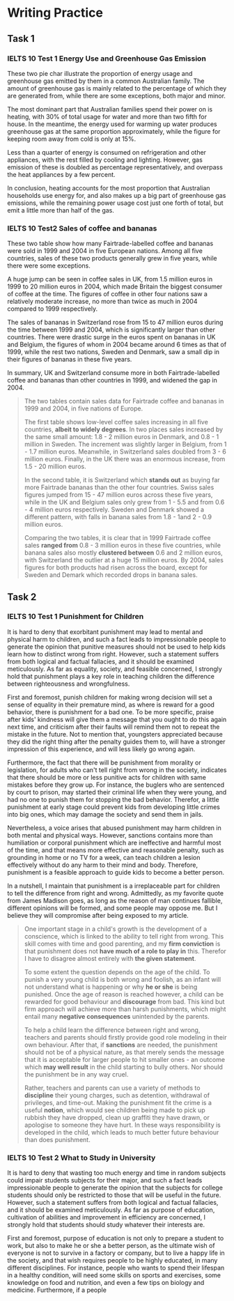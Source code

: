 # Writing Practice

## Task 1

### IELTS 10 Test 1 Energy Use and Greenhouse Gas Emission

These two pie char illustrate the proportion of energy usage and greenhouse gas emitted by them in a common Australian family.
The amount of greenhouse gas is mainly related to the percentage of which they are generated from, while there are some exceptions, both major and minor.

The most dominant part that Australian families spend their power on is heating, with 30% of total usage for water and more than two fifth for house.
In the meantime, the energy used for warming up water produces greenhouse gas at the same proportion approximately, while the figure for keeping room away from cold is only at 15%.

Less than a quarter of energy is consumed on refrigeration and other appliances, with the rest filled by cooling and lighting.
However, gas emission of these is doubled as percentage representatively, and overpass the heat appliances by a few percent.

In conclusion, heating accounts for the most proportion that Australian households use energy for, and also makes up a big part of greenhouse gas emissions, while the remaining power usage cost just one forth of total, but emit a little more than half of the gas.

### IELTS 10 Test2 Sales of coffee and bananas

These two table show how many Fairtrade-labelled coffee and bananas were sold in 1999 and 2004 in five European nations.
Among all five countries, sales of these two products generally grew in five years, while there were some exceptions.

A huge jump can be seen in coffee sales in UK, from 1.5 million euros in 1999 to 20 million euros in 2004, which made Britain the biggest consumer of coffee at the time.
The figures of coffee in other four nations saw a relatively moderate increase, no more than twice as much in 2004 compared to 1999 respectively.

The sales of bananas in Switzerland rose from 15 to 47 million euros during the time between 1999 and 2004, which is significantly larger than other countries.
There were drastic surge in the euros spent on bananas in UK and Belgium, the figures of whom in 2004 became around 6 times as that of 1999, while the rest two nations, Sweden and Denmark, saw a small dip in their figures of bananas in these five years.

In summary, UK and Switzerland consume more in both Fairtrade-labelled coffee and bananas than other countries in 1999, and widened the gap in 2004.

> The two tables contain sales data for Fairtrade coffee and bananas in 1999 and 2004, in five nations of Europe.
>
> The first table shows low-level coffee sales increasing in all five countries, **albeit to widely degrees**.
> In two places sales increased by the same small amount: 1.8 - 2 million euros in Denmark, and 0.8 - 1 million in Sweden.
> The increment was slightly larger in Belgium, from 1 - 1.7 million euros. Meanwhile, in Switzerland sales doubled from 3 - 6 million euros.
> Finally, in the UK there was an enormous increase, from 1.5 - 20 million euros.
>
> In the second table, it is Switzerland which **stands out** as buying far more Fairtrade bananas than the other four countries.
> Swiss sales figures jumped from 15 - 47 million euros across these five years, while in the UK and Belgium sales only grew from 1 - 5.5 and from 0.6 - 4 million euros respectively.
> Sweden and Denmark showed a different pattern, with falls in banana sales from 1.8 - 1and 2 - 0.9 million euros.
>
> Comparing the two tables, it is clear that in 1999 Fairtrade coffee sales **ranged from** 0.8 - 3 million euros in these five countries, while banana sales also mostly **clustered between** 0.6 and 2 million euros, with Switzerland the outlier at a huge 15 million euros.
> By 2004, sales figures for both products had risen across the board, except for Sweden and Demark which recorded drops in banana sales.

## Task 2

### IELTS 10 Test 1 Punishment for Children

It is hard to deny that exorbitant punishment may lead to mental and physical harm to children, and such a fact leads to impressionable people to generate the opinion that punitive measures should not be used to help kids learn how to distinct wrong from right.
However, such a statement suffers from both logical and factual fallacies, and it should be examined meticulously.
As far as equality, society, and feasible concerned, I strongly hold that punishment plays a key role in teaching children the difference between righteousness and wrongfulness.

First and foremost, punish children for making wrong decision will set a sense of equality in their premature mind, as where is reward for a good behavior, there is punishment for a bad one.
To be more specific, praise after kids' kindness will give them a message that you ought to do this again next time, and criticism after their faults will remind them not to repeat the mistake in the future.
Not to mention that, youngsters appreciated because they did the right thing after the penalty guides them to, will have a stronger impression of this experience, and will less likely go wrong again.

Furthermore, the fact that there will be punishment from morality or legislation, for adults who can't tell right from wrong in the society, indicates that there should be more or less punitive acts for children with same mistakes before they grow up.
For instance, the buglers who are sentenced by court to prison, may started their criminal life when they were young, and had no one to punish them for stopping the bad behavior.
Therefor, a little punishment at early stage could prevent kids from developing little crimes into big ones, which may damage the society and send them in jails.

Nevertheless, a voice arises that abused punishment may harm children in both mental and physical ways.
However, sanctions contains more than humiliation or corporal punishment which are ineffective and harmful most of the time, and that means more effective and reasonable penalty, such as grounding in home or no TV for a week, can teach children a lesion effectively without do any harm to their mind and body.
Therefore, punishment is a feasible approach to guide kids to become a better person.

In a nutshell, I maintain that punishment is a irreplaceable part for children to tell the difference from right and wrong.
Admittedly, as my favorite quote from James Madison goes, as long as the reason of man continues fallible, different opinions will be formed, and some people may oppose me.
But I believe they will compromise after being exposed to my article.

>One important stage in a child's growth is the development of a conscience, which is linked to the ability to tell right from wrong.
>This skill comes with time and good parenting, and my **firm conviction** is that punishment does not **have much of a role to play in** this.
>Therefor I have to disagree almost entirely with **the given statement**.
>
>To some extent the question depends on the age of the child.
>To punish a very young child is both wrong and foolish, as an infant will not understand what is happening or why **he or she** is being punished.
>Once the age of reason is reached however, a child can be rewarded for good behaviour and **discourage** from bad.
>This kind but firm approach will achieve more than harsh punishments, which might entail many **negative consequences** unintended by the parents.
>
>To help a child learn the difference between right and wrong, teachers and parents should firstly provide good role modeling in their own behaviour.
>After that, if **sanctions** are needed, the punishment should not be of a physical nature, as that merely sends the message that it is acceptable for larger people to hit smaller ones - an outcome which **may well result** in the child starting to bully others.
>Nor should the punishment be in any way cruel.
>
>Rather, teachers and parents can use a variety of methods to **discipline** their young charges, such as detention, withdrawal of privileges, and time-out.
>Making the punishment fit the crime is a useful **notion**, which would see children being made to pick up rubbish they have dropped, clean up graffiti they have drawn, or apologise to someone they have hurt.
>In these ways responsibility is developed in the child, which leads to much better future behaviour than does punishment.

### IELTS 10 Test 2 What to Study in University

It is hard to deny that wasting too much energy and time in random subjects could impair students subjects for their major, and such a fact leads impressionable people to generate the opinion that the subjects for college students should only be restricted to those that will be useful in the future.
However, such a statement suffers from both logical and factual fallacies, and it should be examined meticulously.
As far as purpose of education, cultivation of abilities and improvement in efficiency are concerned, I strongly hold that students should study whatever their interests are.

First and foremost, purpose of education is not only to prepare a student to work, but also to make he or she a better person, as the ultimate wish of everyone is not to survive in a factory or company, but to live a happy life in the society, and that wish requires people to be highly educated, in many different disciplines.
For instance, people who wants to spend their lifespan in a healthy condition, will need some skills on sports and exercises, some knowledge on food and nutrition, and even a few tips on biology and medicine.
Furthermore, if a people
